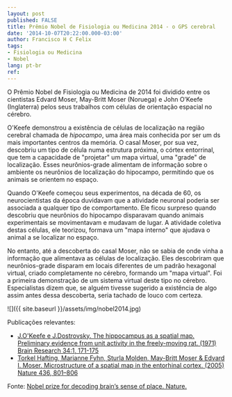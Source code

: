 ```yaml
---
layout: post
published: FALSE
title: Prêmio Nobel de Fisiologia ou Medicina 2014 - o GPS cerebral
date: '2014-10-07T20:22:00.000-03:00'
author: Francisco H C Felix
tags:
- Fisiologia ou Medicina
- Nobel
lang: pt-br
ref:
---
```


O Prêmio Nobel de Fisiologia ou Medicina de 2014
  foi dividido entre os cientistas Edvard Moser, May-Britt Moser (Noruega) e John O’Keefe (Inglaterra) pelos seus trabalhos com células de orientação espacial no cérebro.
  <!--more-->

O'Keefe demonstrou a existência de células de localização na região cerebral chamada de _hipocampo_, uma área mais conhecida por ser um ds mais importantes centros da memória. O casal Moser, por sua vez, descobriu um tipo de célula numa estrutura próxima, o córtex entorrinal, que tem a capacidade de "projetar" um mapa virtual, uma "grade" de localização. Esses neurônios-grade alimentam de informação sobre o ambiente os neurônios de localização do hipocampo, permitindo que os animais se orientem no espaço.

Quando O'Keefe começou seus experimentos, na década de 60, os neurocientistas da época duvidavam que a atividade neuronal poderia ser associada a qualquer tipo de comportamento. Ele ficou surpreso quando descobriu que neurônios do hipocampo disparavam quando animais experimentais se movimentavam e mudavam de lugar. A atividade coletiva destas células, ele teorizou, formava um "mapa interno" que ajudava o animal a se localizar no espaço.

No entanto, até a descoberta do casal Moser, não se sabia de onde vinha a informação que alimentava as células de localização. Eles descobriram que neurônios-grade disparam em locais diferentes de um padrão hexagonal virtual, criado completamente no cérebro, formando um "mapa virtual". Foi a primeira demonstração de um sistema virtual deste tipo no cérebro. Especialistas dizem que, se alguém tivesse sugerido a existência de algo assim antes dessa descoberta, seria tachado de louco com certeza.

![]({{ site.baseurl }}/assets/img/nobel2014.jpg)

Publicações relevantes:
- [J.O'Keefe e J.Dostrovsky. The hippocampus as a spatial map. Preliminary evidence from unit activity in the freely-moving rat. (1971) Brain Research 34:1, 171-175](https://www.sciencedirect.com/science/article/pii/0006899371903581?via%3Dihub)
- [Torkel Hafting, Marianne Fyhn, Sturla Molden, May-Britt Moser & Edvard I. Moser. Microstructure of a spatial map in the entorhinal cortex. (2005) Nature 436, 801–806](https://www.nature.com/articles/nature03721)

Fonte: [Nobel prize for decoding brain’s sense of place. Nature.](https://www.nature.com/news/nobel-prize-for-decoding-brain-s-sense-of-place-1.16093)

